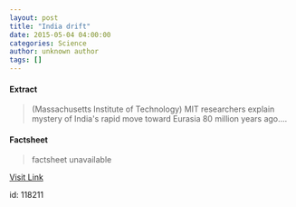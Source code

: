 ```yaml
---
layout: post
title: "India drift"
date: 2015-05-04 04:00:00
categories: Science
author: unknown author
tags: []
---
```



#### Extract
>(Massachusetts Institute of Technology) MIT researchers explain mystery of India's rapid move toward Eurasia 80 million years ago....

#### Factsheet
>factsheet unavailable

[Visit Link](http://www.eurekalert.org/pub_releases/2015-05/miot-id043015.php)

id:  118211
